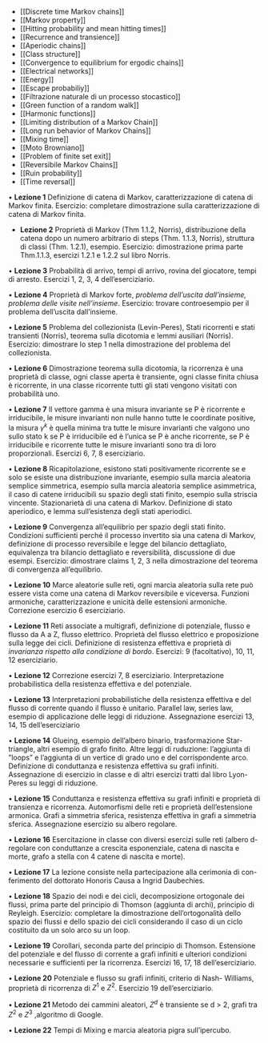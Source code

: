 
- [[Discrete time Markov chains]]
- [[Markov property]]
- [[Hitting probability and mean hitting times]]
- [[Recurrence and transience]]
- [[Aperiodic chains]]
- [[Class structure]]
- [[Convergence to equilibrium for ergodic chains]]
- [[Electrical networks]]
- [[Energy]]
- [[Escape probabiliy]]
- [[Filtrazione naturale di un processo stocastico]]
- [[Green function of a random walk]]
- [[Harmonic functions]]
- [[Limiting distribution of a Markov Chain]]
- [[Long run behavior of Markov Chains]]
- [[Mixing time]]
- [[Moto Browniano]]
- [[Problem of finite set exit]]
- [[Reversibile Markov Chains]]
- [[Ruin probability]]
- [[Time reversal]]

• **Lezione 1**  Definizione di catena di Markov, caratterizzazione di catena di Markov finita. Esercizio: completare dimostrazione sulla caratterizzazione di catena di Markov finita.

- **Lezione 2** Proprietà di Markov (Thm 1.1.2, Norris), distribuzione della 
catena dopo un numero arbitrario di steps (Thm. 1.1.3, Norris), struttura di classi (Thm. 1.2.1), esempio. Esercizio: dimostrazione prima parte Thm.1.1.3, esercizi 1.2.1 e 1.2.2 sul libro Norris.

• **Lezione 3** Probabilità di arrivo, tempi di arrivo, rovina del giocatore, tempi di arresto. Esercizi 1, 2, 3, 4 dell’eserciziario. 

• **Lezione 4** Proprietà di Markov forte, _problema dell’uscita dall’insieme, problema delle visite nell’insieme_. Esercizio: trovare controesempio per il problema dell’uscita dall’insieme.

• **Lezione 5** Problema del collezionista (Levin-Peres), Stati ricorrenti e stati
transienti (Norris), teorema sulla dicotomia e lemmi ausiliari (Norris). Esercizio: dimostrare lo step 1 nella dimostrazione del problema del collezionista.

• **Lezione 6**  Dimostrazione teorema sulla dicotomia, la ricorrenza è una proprietà di classe, ogni classe aperta è transiente, ogni classe finita chiusa è ricorrente, in una classe ricorrente tutti gli stati vengono visitati con probabilità uno.

• **Lezione 7** Il vettore gamma è una misura invariante se P è ricorrente e
irriducibile, le misure invarianti non nulle hanno tutte le coordinate positive, la misura $\gamma^k$ è quella minima tra tutte le misure invarianti che valgono uno sullo stato k se P è irriducibile ed è l’unica se P è anche ricorrente, se P è irriducibile e ricorrente tutte le misure invarianti sono tra di loro proporzionali. Esercizi 6, 7, 8 eserciziario.

• **Lezione 8** Ricapitolazione, esistono stati positivamente ricorrente se e solo se esiste una distribuzione invariante, esempio sulla marcia aleatoria semplice simmetrica, esempio sulla marcia aleatoria semplice asimmetrica, il caso di catene irriducibili su spazio degli stati finito, esempio sulla striscia vincente. Stazionarietà di una catena di Markov.
Definizione di stato aperiodico, e lemma sull’esistenza degli stati aperiodici.

• **Lezione 9** Convergenza all’equilibrio per spazio degli stati finito. Condizioni sufficienti perché il processo invertito sia una catena di Markov, definizione di processo reversibile e legge del bilancio dettagliato, equivalenza tra bilancio dettagliato e reversibilità, discussione di due esempi. Esercizio: dimostrare claims 1, 2, 3 nella dimostrazione del teorema
di convergenza all’equilibrio.

• **Lezione 10** Marce aleatorie sulle reti, ogni marcia aleatoria sulla
rete può essere vista come una catena di Markov reversibile e viceversa. Funzioni armoniche, caratterizzazione e unicità delle estensioni armoniche. Correzione esercizio 6 eserciziario.

• **Lezione 11** Reti associate a multigrafi, definizione di potenziale, flusso e flusso da A a Z, flusso elettrico. Proprietà del flusso elettrico e proposizione sulla legge dei cicli. Definizione di resistenza effettiva e proprietà di _invarianza rispetto alla condizione di bordo_. Esercizi: 9 (facoltativo), 10, 11, 12 eserciziario.

• **Lezione 12** Correzione esercizi 7, 8 eserciziario. Interpretazione
probabilistica della resistenza effettiva e del potenziale.

• **Lezione 13** Interpretazioni probabilistiche della resistenza effettiva
e del flusso di corrente quando il flusso è unitario. Parallel law, series law, esempio di applicazione delle leggi di riduzione. Assegnazione esercizi 13, 14, 15 dell’eserciziario

• **Lezione 14** Glueing, esempio dell’albero binario, trasformazione
Star-triangle, altri esempio di grafo finito. Altre leggi di ruduzione: l’aggiunta di ”loops” e l’aggiunta di un vertice di grado uno e del corrispondente arco. Definizione di conduttanza e resistenza effettiva su grafi infiniti. Assegnazione di esercizio in classe e di altri esercizi tratti
dal libro Lyon-Peres su leggi di riduzione.

• **Lezione 15** Conduttanza e resistenza effettiva su grafi infiniti e proprietà di transienza e ricorrenza. Automorfismi delle reti e proprietà dell’estensione armonica. Grafi a simmetria sferica, resistenza effettiva in grafi a simmetria sferica. Assegnazione esercizio su albero regolare.

• **Lezione 16** Esercitazione in classe con diversi esercizi sulle reti (albero d-
regolare con conduttanze a crescita esponenziale, catena di nascita e morte, grafo a stella con 4 catene di nascita e morte).

• **Lezione 17** La lezione consiste nella partecipazione alla cerimonia di con-
ferimento del dottorato Honoris Causa a Ingrid Daubechies.

• **Lezione 18** Spazio dei nodi e dei cicli, decomposizione ortogonale
dei flussi, prima parte del principio di Thomson (aggiunta di archi), principio di Reyleigh.
Esercizio: completare la dimostrazione dell’ortogonalità dello spazio dei flussi e dello spazio dei cicli considerando il caso di un ciclo costituito da un solo arco su un loop.

• **Lezione 19** Corollari, seconda parte del principio di Thomson. Estensione del potenziale e del flusso di corrente a grafi infiniti e ulteriori condizioni necessarie e sufficienti per la ricorrenza. Esercizi 16, 17, 18 dell’eserciziario.

• **Lezione 20** Potenziale e flusso su grafi infiniti, criterio di Nash-
Williams, proprietà di ricorrenza di $Z^1$ e $Z^2$.
Esercizio 19 dell’eserciziario.

• **Lezione 21** Metodo dei cammini aleatori, $Z^d$ è transiente se d > 2,
grafi tra $Z^2$ e $Z^3$ ,algoritmo di Google.

• **Lezione 22** Tempi di Mixing e marcia aleatoria pigra sull’ipercubo.
